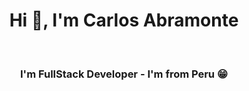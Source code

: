 <h1 align="center">Hi 👋, I'm Carlos Abramonte</h1>
<br/>
<h3 align="center">I'm FullStack Developer - I'm from Peru 😁</h3>

<!--
**tatoo-carlos-23/tatoo-carlos-23** is a ✨ _special_ ✨ repository because its `README.md` (this file) appears on your GitHub profile.

Here are some ideas to get you started:

- 🔭 I’m currently working on ...
- 🌱 I’m currently learning ...
- 👯 I’m looking to collaborate on ...
- 🤔 I’m looking for help with ...
- 💬 Ask me about ...
- 📫 How to reach me: ...
- 😄 Pronouns: ...
- ⚡ Fun fact: ...
-->
